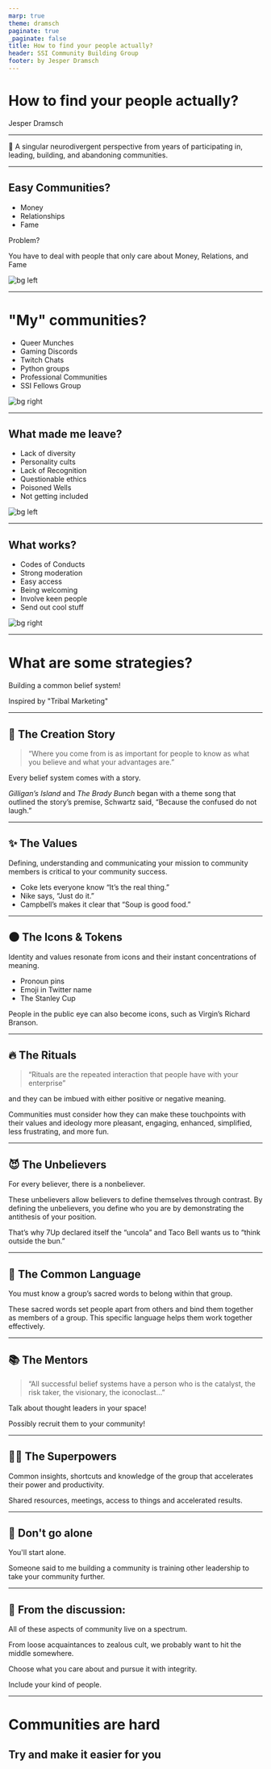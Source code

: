 ```yaml
---
marp: true
theme: dramsch
paginate: true
_paginate: false
title: How to find your people actually?
header: SSI Community Building Group
footer: by Jesper Dramsch
---
```


<!-- _class: invert lead -->

# How to find your people actually? <!--fit-->

Jesper Dramsch

---

<!-- _class:  lead -->

🚀 A singular neurodivergent perspective from years of participating in, leading, building, and abandoning communities.

---


## Easy Communities? <!--fit-->

* Money
* Relationships
* Fame

Problem?

You have to deal with people that only care about Money, Relations, and Fame

![bg left](money.jpg)

---

# "My" communities?<!--fit-->

* Queer Munches
* Gaming Discords
* Twitch Chats
* Python groups
* Professional Communities
* SSI Fellows Group


![bg right](together.jpg)

---

## What made me leave? <!--fit-->

* Lack of diversity
* Personality cults
* Lack of Recognition
* Questionable ethics
* Poisoned Wells
* Not getting included

![bg left](breaking.jpg)


---

## What works? <!--fit-->

* Codes of Conducts
* Strong moderation
* Easy access
* Being welcoming
* Involve keen people
* Send out cool stuff

![bg right](celebrate.jpg)

---

<!-- _class: invert lead -->

# What are some strategies? <!--fit-->

Building a common belief system!

Inspired by "Tribal Marketing"


---

## 🍼 **The Creation Story**

> “Where you come from is as important for people to know as what you believe and what your advantages are.” 

Every belief system comes with a story. 

*Gilligan’s Island* and *The Brady Bunch* began with a theme song that outlined the story’s premise, Schwartz said, “Because the confused do not laugh.”

---     
## ✨ **The Values**

Defining, understanding and communicating your mission to community members is critical to your community success. 

- Coke lets everyone know “It’s the real thing.” 
- Nike says, “Just do it.” 
- Campbell’s makes it clear that “Soup is good food.” 

---
## 🌑 **The Icons & Tokens**

Identity and values resonate from icons and their instant concentrations of meaning. 

- Pronoun pins
- Emoji in Twitter name
- The Stanley Cup

People in the public eye can also become icons, such as Virgin’s Richard Branson. 

---
## 🔥 **The Rituals**

> “Rituals are the repeated interaction that people have with your enterprise” 

and they can be imbued with either positive or negative meaning. 

Communities must consider how they can make these touchpoints with their values and ideology more pleasant, engaging, enhanced, simplified, less frustrating, and more fun.

---
## 😈 **The Unbelievers**

For every believer, there is a nonbeliever.

These unbelievers allow believers to define themselves through contrast. By defining the unbelievers, you define who you are by demonstrating the antithesis of your position. 

That’s why 7Up declared itself the “uncola” and Taco Bell wants us to “think outside the bun.” 

---
## 💬 **The Common Language**

You must know a group’s sacred words to belong within that group. 

These sacred words set people apart from others and bind them together as members of a group. This specific language helps them work together effectively. 

---

## 📚 **The Mentors**

> “All successful belief systems have a person who is the catalyst, the risk taker, the visionary, the iconoclast…”

Talk about thought leaders in your space!

Possibly recruit them to your community!

---
## 🦸‍♀️ **The Superpowers**
    
Common insights, shortcuts and knowledge of the group that accelerates their power and productivity.

Shared resources, meetings, access to things and accelerated results.

---
## 🙌 **Don't go alone**

You'll start alone.

Someone said to me building a community is training other leadership to take your community further.


--- 

## 🤝 From the discussion:

All of these aspects of community live on a spectrum.

From loose acquaintances to zealous cult, we probably want to hit the middle somewhere.

Choose what you care about and pursue it with integrity.

Include your kind of people.

--- 

<!-- _class: invert lead -->

# Communities are hard

## Try and make it easier for you